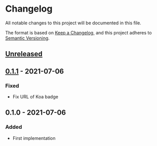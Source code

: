 # Changelog
All notable changes to this project will be documented in this file.

The format is based on [Keep a Changelog](https://keepachangelog.com/en/1.0.0/),
and this project adheres to [Semantic Versioning](https://semver.org/spec/v2.0.0.html).

## [Unreleased]

## [0.1.1] - 2021-07-06
### Fixed
- Fix URL of Koa badge

## 0.1.0 - 2021-07-06
### Added
- First implementation

[Unreleased]: https://github.com/brunorodmoreira/node-app-template/compare/v0.1.1...HEAD
[0.1.1]: https://github.com/brunorodmoreira/node-app-template/compare/v0.1.0...v0.1.1
